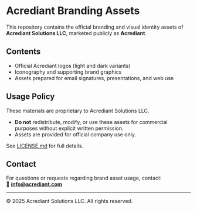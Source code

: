 # Acrediant Branding Assets

This repository contains the official branding and visual identity assets of **Acrediant Solutions LLC**, marketed publicly as **Acrediant**.

## Contents
- Official Acrediant logos (light and dark variants)
- Iconography and supporting brand graphics
- Assets prepared for email signatures, presentations, and web use

## Usage Policy
These materials are proprietary to Acrediant Solutions LLC.  
- **Do not** redistribute, modify, or use these assets for commercial purposes without explicit written permission.  
- Assets are provided for official company use only.  

See [LICENSE.md](LICENSE.md) for full details.

## Contact
For questions or requests regarding brand asset usage, contact:  
📧 **info@acrediant.com**

---

© 2025 Acrediant Solutions LLC. All rights reserved.
